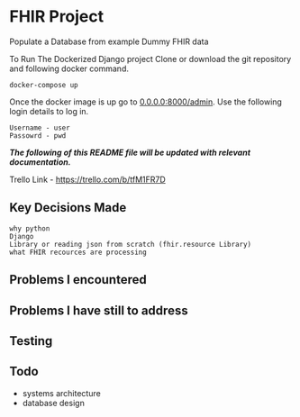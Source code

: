 # FHIR Project

Populate a Database from example Dummy FHIR data

To Run The Dockerized Django project Clone or download the git repository and following docker command.

    docker-compose up

Once the docker image is up go to [0.0.0.0:8000/admin](https://0.0.0.0:8000/admin). Use the following login details to
log in.

    Username - user
    Passowrd - pwd

***The following of this README file will be updated with relevant documentation.***

Trello Link - https://trello.com/b/tfM1FR7D

## Key Decisions Made

    why python
    Django
    Library or reading json from scratch (fhir.resource Library)
    what FHIR recources are processing 

## Problems I encountered

## Problems I have still to address

## Testing

## Todo

- systems architecture
- database design

